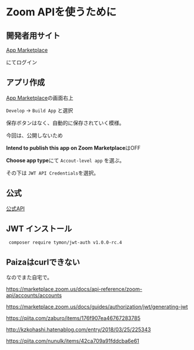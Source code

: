 # Zoom APIを使うために

## 開発者用サイト

[App Marketplace](https://marketplace.zoom.us/)

にてログイン

## アプリ作成

[App Marketplace](https://marketplace.zoom.us/)の画面右上

```Develop``` -> ```Build App``` と選択

保存ボタンはなく、自動的に保存されていく模様。

今回は、公開しないため

**Intend to publish this app on Zoom Marketplace**はOFF

**Choose app type**にて ``` Accout-level app ``` を選ぶ。

その下は ``` JWT API Credentials ```を選択。

## 公式
[公式API](https://marketplace.zoom.us/docs/guides/about-marketplace/zoom-developer-tools)

## JWT インストール

```  composer require tymon/jwt-auth v1.0.0-rc.4 ```

## Paizaはcurlできない

なのでまた自宅で。

https://marketplace.zoom.us/docs/api-reference/zoom-api/accounts/accounts

https://marketplace.zoom.us/docs/guides/authorization/jwt/generating-jwt

https://qiita.com/zaburo/items/176f907ea46767283785

http://kzkohashi.hatenablog.com/entry/2018/03/25/225343

https://qiita.com/nunulk/items/42ca709a91fddcba6e61
